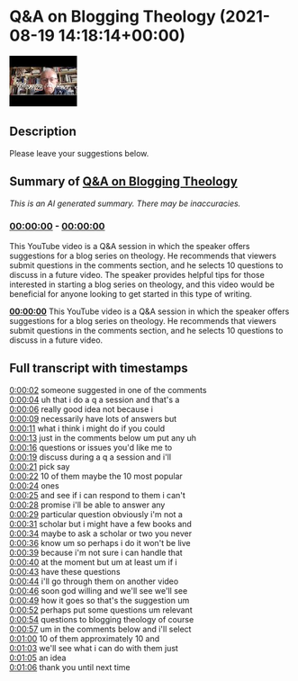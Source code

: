 # Q&A on Blogging Theology (2021-08-19 14:18:14+00:00)

![alt Q&A on Blogging Theology](2TKVGQ9OsnA.jpg "Q&A on Blogging Theology")

## Description

Please leave your suggestions below.

## Summary of [Q&A on Blogging Theology](https://www.youtube.com/watch?v=2TKVGQ9OsnA)


*This is an AI generated summary. There may be inaccuracies. [](/)*

### [00:00:00](https://www.youtube.com/watch?v=2TKVGQ9OsnA&t=0) - [00:00:00](https://www.youtube.com/watch?v=2TKVGQ9OsnA&t=0)

This YouTube video is a Q&A session in which the speaker offers suggestions for a blog series on theology. He recommends that viewers submit questions in the comments section, and he selects 10 questions to discuss in a future video. The speaker provides helpful tips for those interested in starting a blog series on theology, and this video would be beneficial for anyone looking to get started in this type of writing.

**[00:00:00](https://www.youtube.com/watch?v=2TKVGQ9OsnA&t=0)** This YouTube video is a Q&A session in which the speaker offers suggestions for a blog series on theology. He recommends that viewers submit questions in the comments section, and he selects 10 questions to discuss in a future video.

## Full transcript with timestamps

[0:00:02](https://youtu.be/2TKVGQ9OsnA?t=2) someone suggested in one of the comments  
[0:00:04](https://youtu.be/2TKVGQ9OsnA?t=4) uh that i do a q a session and that's a  
[0:00:06](https://youtu.be/2TKVGQ9OsnA?t=6) really good idea not because i  
[0:00:09](https://youtu.be/2TKVGQ9OsnA?t=9) necessarily have lots of answers but  
[0:00:11](https://youtu.be/2TKVGQ9OsnA?t=11) what i think i might do if you could  
[0:00:13](https://youtu.be/2TKVGQ9OsnA?t=13) just in the comments below um put any uh  
[0:00:16](https://youtu.be/2TKVGQ9OsnA?t=16) questions or issues you'd like me to  
[0:00:19](https://youtu.be/2TKVGQ9OsnA?t=19) discuss during a q a session and i'll  
[0:00:21](https://youtu.be/2TKVGQ9OsnA?t=21) pick say  
[0:00:22](https://youtu.be/2TKVGQ9OsnA?t=22) 10 of them maybe the 10 most popular  
[0:00:24](https://youtu.be/2TKVGQ9OsnA?t=24) ones  
[0:00:25](https://youtu.be/2TKVGQ9OsnA?t=25) and see if i can respond to them i can't  
[0:00:28](https://youtu.be/2TKVGQ9OsnA?t=28) promise i'll be able to answer any  
[0:00:29](https://youtu.be/2TKVGQ9OsnA?t=29) particular question obviously i'm not a  
[0:00:31](https://youtu.be/2TKVGQ9OsnA?t=31) scholar but i might have a few books and  
[0:00:34](https://youtu.be/2TKVGQ9OsnA?t=34) maybe to ask a scholar or two you never  
[0:00:36](https://youtu.be/2TKVGQ9OsnA?t=36) know um so perhaps i do it won't be live  
[0:00:39](https://youtu.be/2TKVGQ9OsnA?t=39) because i'm not sure i can handle that  
[0:00:40](https://youtu.be/2TKVGQ9OsnA?t=40) at the moment but um at least um if i  
[0:00:43](https://youtu.be/2TKVGQ9OsnA?t=43) have these questions  
[0:00:44](https://youtu.be/2TKVGQ9OsnA?t=44) i'll go through them on another video  
[0:00:46](https://youtu.be/2TKVGQ9OsnA?t=46) soon god willing and we'll see we'll see  
[0:00:49](https://youtu.be/2TKVGQ9OsnA?t=49) how it goes so that's the suggestion um  
[0:00:52](https://youtu.be/2TKVGQ9OsnA?t=52) perhaps put some questions um relevant  
[0:00:54](https://youtu.be/2TKVGQ9OsnA?t=54) questions to blogging theology of course  
[0:00:57](https://youtu.be/2TKVGQ9OsnA?t=57) um in the comments below and i'll select  
[0:01:00](https://youtu.be/2TKVGQ9OsnA?t=60) 10 of them approximately 10 and  
[0:01:03](https://youtu.be/2TKVGQ9OsnA?t=63) we'll see what i can do with them just  
[0:01:05](https://youtu.be/2TKVGQ9OsnA?t=65) an idea  
[0:01:06](https://youtu.be/2TKVGQ9OsnA?t=66) thank you until next time  
